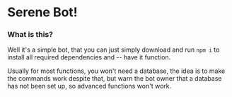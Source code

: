 # Serene Bot!

### What is this?

Well it's a simple bot, that you can just simply download and run `npm i` to install all required dependencies and -- have it function.

Usually for most functions, you won't need a database, the idea is to make the commands work despite that, but warn the bot owner that a database has not been set up, so advanced functions won't work.
